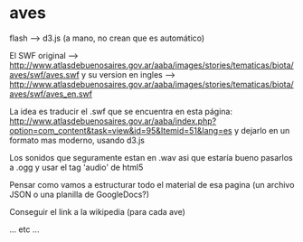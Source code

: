 aves
====

flash --> d3.js (a mano, no crean que es automático)

El SWF original --> http://www.atlasdebuenosaires.gov.ar/aaba/images/stories/tematicas/biota/aves/swf/aves.swf
y su version en ingles --> http://www.atlasdebuenosaires.gov.ar/aaba/images/stories/tematicas/biota/aves/swf/aves_en.swf

La idea es traducir el .swf que se encuentra en esta página: http://www.atlasdebuenosaires.gov.ar/aaba/index.php?option=com_content&task=view&id=95&Itemid=51&lang=es
y dejarlo en un formato mas moderno, usando d3.js

Los sonidos que seguramente estan en .wav asi que estaría bueno pasarlos a .ogg y usar el tag 'audio' de html5

Pensar como vamos a estructurar todo el material de esa pagina (un archivo JSON o una planilla de GoogleDocs?)

Conseguir el link a la wikipedia (para cada ave)

... etc ...
